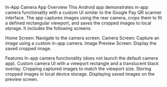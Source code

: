 In-App Camera App
Overview
This Android app demonstrates in-app camera functionality with a custom UI similar to the Google Pay QR scanner interface. The app captures images using the rear camera, crops them to fit a defined rectangular viewport, and saves the cropped images to local storage. It includes the following screens:

Home Screen: Navigate to the camera screen.
Camera Screen: Capture an image using a custom in-app camera.
Image Preview Screen: Display the saved cropped image.

Features
In-app camera functionality (does not launch the default camera app).
Custom camera UI with a viewport rectangle and a translucent black overlay.
Cropping captured images to match the viewport size.
Storing cropped images in local device storage.
Displaying saved images on the preview screen.
